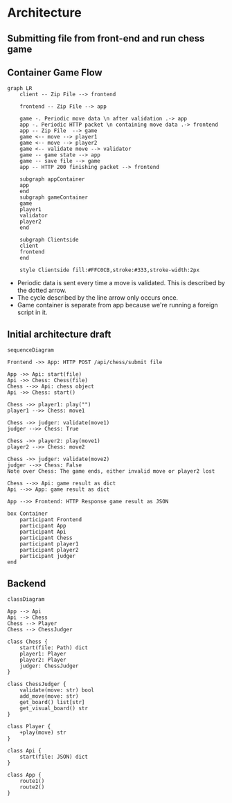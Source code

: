 # Architecture

## Submitting file from front-end and run chess game

## Container Game Flow

```mermaid
graph LR
    client -- Zip File --> frontend

    frontend -- Zip File --> app

    game -. Periodic move data \n after validation .-> app
    app -. Periodic HTTP packet \n containing move data .-> frontend
    app -- Zip File  --> game
    game <-- move --> player1
    game <-- move --> player2
    game <-- validate move --> validator
    game -- game state --> app
    game -- save file --> game
    app -- HTTP 200 finishing packet --> frontend

    subgraph appContainer
    app
    end
    subgraph gameContainer
    game
    player1
    validator
    player2
    end

    subgraph Clientside
    client
    frontend
    end

    style Clientside fill:#FFC0CB,stroke:#333,stroke-width:2px
```
- Periodic data is sent every time a move is validated. This is described by the dotted arrow.
- The cycle described by the line arrow only occurs once. 
- Game container is separate from app because we're running a foreign script in it. 
## Initial architecture draft
```mermaid
sequenceDiagram

Frontend ->> App: HTTP POST /api/chess/submit file

App ->> Api: start(file)
Api ->> Chess: Chess(file)
Chess -->> Api: chess object
Api ->> Chess: start()

Chess ->> player1: play("")
player1 -->> Chess: move1

Chess ->> judger: validate(move1)
judger -->> Chess: True

Chess ->> player2: play(move1)
player2 -->> Chess: move2

Chess ->> judger: validate(move2)
judger -->> Chess: False
Note over Chess: The game ends, either invalid move or player2 lost

Chess -->> Api: game result as dict
Api -->> App: game result as dict

App -->> Frontend: HTTP Response game result as JSON

box Container
    participant Frontend
    participant App
    participant Api
    participant Chess
    participant player1
    participant player2
    participant judger
end
```

## Backend

```mermaid
classDiagram

App --> Api
Api --> Chess
Chess --> Player
Chess --> ChessJudger

class Chess {
    start(file: Path) dict
    player1: Player
    player2: Player
    judger: ChessJudger
}

class ChessJudger {
    validate(move: str) bool
    add_move(move: str)
    get_board() list[str]
    get_visual_board() str
}

class Player {
    +play(move) str
}

class Api {
    start(file: JSON) dict
}

class App {
    route1()
    route2()
}
```
